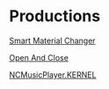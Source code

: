 # Productions

[Smart Material Changer](Smart%20Material%20Changer/)

[Open And Close](Open%20And%20Close/)

[NCMusicPlayer.KERNEL](NCMusicPlayer.KERNEL/)
